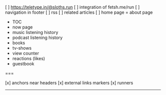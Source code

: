 [ ] https://teletype.in/@sloths.run
[ ] integration of fetsh.me/run
[ ] navigation in footer
[ ] rss
[ ] related articles
[ ] home page = about page

- TOC
- now page
- music listening history
- podcast listening history
- books
- tv-shows
- view counter
- reactions (likes)
- guestbook

===

[x] anchors near headers
[x] external links markers
[x] runners <HR>
